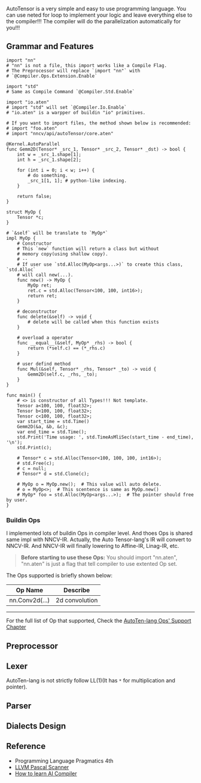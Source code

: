 AutoTensor is a very simple and easy to use programming language. You can use neted for loop to implement your logic and leave everything else to the compiler!!! The compiler will do the parallelization automatically for you!!!

## Grammar and Features

```
import "nn"
# "nn" is not a file, this import works like a Compile Flag.
# The Preprocessor will replace `import "nn"` with
# `@Compiler.Ops.Extension.Enable`

import "std"
# Same as Compile Command `@Compiler.Std.Enable`

import "io.aten"
# import "std" will set `@Compiler.Io.Enable`
# "io.aten" is a warpper of buildin "io" primitives.

# If you want to import files, the method shown below is recommended:
# import "foo.aten"
# import "nncv/api/autoTensor/core.aten"

@Kernel.AutoParallel
func Gemm2D(Tensor* _src_1, Tensor* _src_2, Tensor* _dst) -> bool {
    int w = _src_1.shape[1];
    int h = _src_1.shape[2];

    for (int i = 0; i < w; i++) {
        # do something.
        _src_1[1, 1]; # python-like indexing.
    }

    return false;
}

struct MyOp {
    Tensor *c;
}

# `&self` will be translate to `MyOp*`
impl MyOp {
    # Constructor
    # This `new` function will return a class but without
    # memory copy(using shallow copy).
    # --
    # If user use `std.Alloc(MyOp<args...>)` to create this class, `std.Alloc`
    # will call new(...).
    func new() -> MyOp {
        MyOp ret;
        ret.c = std.Alloc(Tensor<100, 100, int16>);
        return ret;
    }

    # deconstructor
    func delete(&self) -> void {
        # delete will be called when this function exists
    }

    # overload a operator
    func __equal__(&self, MyOp* _rhs) -> bool {
        return (*self.c) == (*_rhs.c)
    }

    # user defind method
    func Mul(&self, Tensor* _rhs, Tensor* _to) -> void {
        Gemm2D(self.c, _rhs, _to);
    }
}

func main() {
    # <> is constructor of all Types!!! Not template.
    Tensor a<100, 100, float32>;
    Tensor b<100, 100, float32>;
    Tensor c<100, 100, float32>;
    var start_time = std.Time()
    Gemm2D(&a, &b, &c);
    var end_time = std.Time();
    std.Print('Time usage: ', std.TimeAsMliSec(start_time - end_time), '\n');
    std.Print(c);

    # Tensor* c = std.Alloc(Tensor<100, 100, 100, int16>);
    # std.Free(c);
    # c = null;
    # Tensor* d = std.Clone(c);

    # MyOp o = MyOp.new();  # This value will auto delete.
    # o = MyOp<>;  # This scentence is same as MyOp.new()
    # MyOp* foo = std.Alloc(MyOp<args...>);  # The pointer should free by user.
}
```

### Buildin Ops

I implemented lots of buildin Ops in compiler level. And thoes Ops is shared same impl with NNCV-IR. Actually, the Auto Tensor-lang's IR will convert to NNCV-IR. And NNCV-IR will finally lowering to Affine-IR, Linag-IR, etc. 

> **Before starting to use these Ops:** You should import "nn.aten", "nn.aten" is just a flag that tell compiler to use extented Op set.

The Ops supported is briefly shown below:

|    Op Name     |    Describe    |
| :------------: | :------------: |
| nn.Conv2d(...) | 2d convolution |

---

For the full list of Op that supported, Check the [AutoTen-lang Ops' Support Chapter](AutoTensor-Ops-Supported.md)

## Preprocessor

## Lexer

AutoTen-lang is not strictly follow $\text{LL(1)}$(It has `*` for multiplication and pointer).

## Parser

## Dialects Design

## Reference

* Programming Language Pragmatics 4th
* [LLVM Pascal Scanner](https://github.com/FrozenGene/LLVMPascalCompiler/blob/master/LLVMPascal/LLVMPascal/scanner.cpp#L172)
* [How to learn AI Compiler](https://www.zhihu.com/question/564620976/answer/2848127300)
